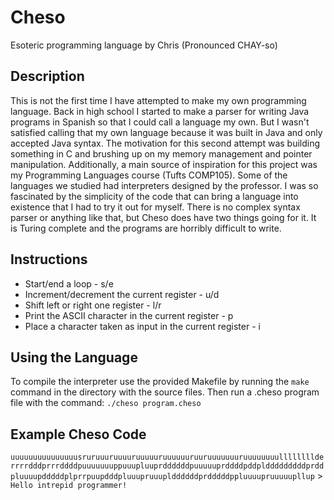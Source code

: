 # Cheso
Esoteric programming language by Chris (Pronounced CHAY-so)

## Description

This is not the first time I have attempted to make my own programming language. Back in high school I started to make a parser for writing Java programs in Spanish so that I could call a language my own. But I wasn't satisfied calling that my own language because it was built in Java and only accepted Java syntax. The motivation for this second attempt was building something in C and brushing up on my memory management and pointer manipulation. Additionally, a main source of inspiration for this project was my Programming Languages course (Tufts COMP105). Some of the languages we studied had interpreters designed by the professor. I was so fascinated by the simplicity of the code that can bring a language into existence that I had to try it out for myself. There is no complex syntax parser or anything like that, but Cheso does have two things going for it. It is Turing complete and the programs are horribly difficult to write.

## Instructions

* Start/end a loop - s/e
* Increment/decrement the current register - u/d
* Shift left or right one register - l/r
* Print the ASCII character in the current register - p
* Place a character taken as input in the current register - i

## Using the Language

To compile the interpreter use the provided Makefile by running the `make` command in the directory with the source files. Then run a .cheso program file with the command: `./cheso program.cheso`

## Example Cheso Code

`uuuuuuuuuuuuuuusruruuuruuuuruuuuuruuuuuuruuruuuuuuuruuuuuuuullllllllderrrrdddprrrddddpuuuuuuuppuuupluuprddddddpuuuuuprddddpddpldddddddddprddpluuuupdddddplprrpuupdddpluuupruuuplddddddprdddddppluuuupruuuuupllup` > `Hello intrepid programmer!`